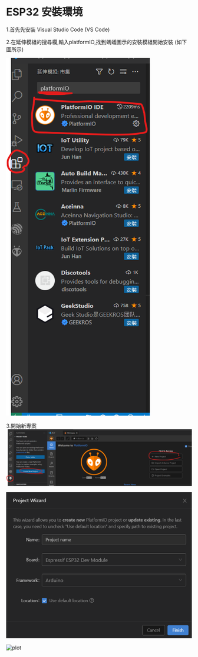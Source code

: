 # ESP32 安裝環境

1.首先先安裝  Visual Studio Code (VS Code) 

2.在延伸模組的搜尋欄,輸入platformIO,找到螞蟻圖示的安裝模組開始安裝 (如下圖所示) 

![plot](./img/install_1.png)   

3.開始新專案 
![plot](./img/install_2.png)

![plot](./img/install_3.png) 



![plot](./img/blink.gif) 
